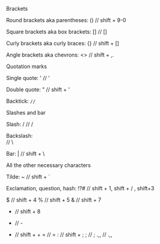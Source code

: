 Brackets

Round brackets aka parentheses: ()
// shift + 9-0

Square brackets aka box brackets: []
// []

Curly brackets aka curly braces: {}
// shift + []

Angle brackets aka chevrons: <>
// shift + ,.

Quotation marks

Single quote: '
// '

Double quote: "
// shift + '

Backtick: `
// `

Slashes and bar

Slash: /
// /

Backslash: \
// \

Bar: |
// shift + \

All the other necessary characters

Tilde: ~
// shift + `

Exclamation, question, hash: !?#
// shift + 1, shift + / , shift+3

$ // shift + 4
% // shift + 5
& // shift + 7
* // shift + 8
- // -
+ // shift + +
= // =
: // shift + ;
; // ;
.,, // .,,

